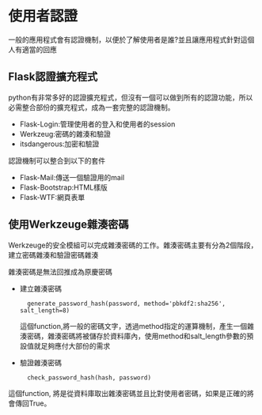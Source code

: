 # 使用者認證

一般的應用程式會有認證機制，以便於了解使用者是誰?並且讓應用程式針對這個人有適當的回應

## Flask認證擴充程式

python有非常多好的認證擴充程式，但沒有一個可以做到所有的認證功能，所以必需整合部份的擴充程式，成為一套完整的認證機制。

- Flask-Login:管理使用者的登入和使用者的session
- Werkzeug:密碼的雜湊和驗證
- itsdangerous:加密和驗證

認證機制可以整合到以下的套件

- Flask-Mail:傳送一個驗證用的mail
- Flask-Bootstrap:HTML樣版
- Flask-WTF:網頁表單

## 使用Werkzeuge雜湊密碼

Werkzeuge的安全模組可以完成雜湊密碼的工作。雜湊密碼主要有分為2個階段，建立密碼雜湊和驗證密碼雜湊

雜湊密碼是無法回推成為原慶密碼

- 建立雜湊密碼

		generate_password_hash(password, method='pbkdf2:sha256', salt_length=8)
		
	這個function,將一般的密碼文字，透過method指定的運算機制，產生一個雜湊密碼，雜湊密碼將被儲存於資料庫內，使用method和salt_length參數的預設值就足夠應付大部份的需求
	
- 驗證雜湊密碼

		check_password_hash(hash, password)	

這個function, 將是從資料庫取出雜湊密碼並且比對使用者密碼，如果是正確的將會傳回True。


